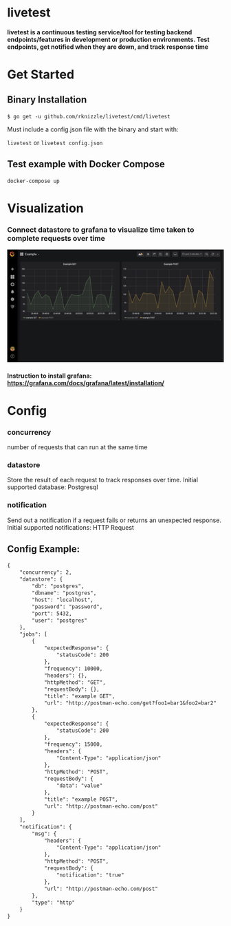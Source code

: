 # livetest
#### livetest is a continuous testing service/tool for testing backend endpoints/features in development or production environments. Test endpoints, get notified when they are down, and track response time

# Get Started

## Binary Installation
```
$ go get -u github.com/rknizzle/livetest/cmd/livetest
```
Must include a config.json file with the binary and start with:

`livetest` or `livetest config.json`


## Test example with Docker Compose
```
docker-compose up
```

# Visualization
### Connect datastore to grafana to visualize time taken to complete requests over time
![grafana](images/graphs.png)

#### Instruction to install grafana: https://grafana.com/docs/grafana/latest/installation/

# Config

### concurrency
number of requests that can run at the same time

### datastore
Store the result of each request to track responses over time. Initial supported database: Postgresql

### notification
Send out a notification if a request fails or returns an unexpected response. Initial supported notifications: HTTP Request

## Config Example:
```
{
    "concurrency": 2,
    "datastore": {
        "db": "postgres",
        "dbname": "postgres",
        "host": "localhost",
        "password": "password",
        "port": 5432,
        "user": "postgres"
    },
    "jobs": [
        {
            "expectedResponse": {
                "statusCode": 200
            },
            "frequency": 10000,
            "headers": {},
            "httpMethod": "GET",
            "requestBody": {},
            "title": "example GET",
            "url": "http://postman-echo.com/get?foo1=bar1&foo2=bar2"
        },
        {
            "expectedResponse": {
                "statusCode": 200
            },
            "frequency": 15000,
            "headers": {
                "Content-Type": "application/json"
            },
            "httpMethod": "POST",
            "requestBody": {
                "data": "value"
            },
            "title": "example POST",
            "url": "http://postman-echo.com/post"
        }
    ],
    "notification": {
        "msg": {
            "headers": {
                "Content-Type": "application/json"
            },
            "httpMethod": "POST",
            "requestBody": {
                "notification": "true"
            },
            "url": "http://postman-echo.com/post"
        },
        "type": "http"
    }
}
```
